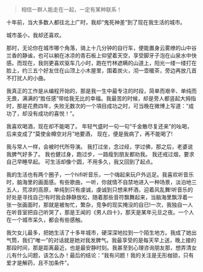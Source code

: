 
> 相信一群人能走在一起，一定有某种联系！

十年前，当大多数人都往北上广时，我却“鬼死神差”到了现在我生活的城市。

城市虽小，我却还喜欢。

那时，无论你在城市哪个角落，骑上十几分钟的自行车，便能置身云雾缭的山中谷兰香的静谧，也可以躺在冰凉的青石板上仰望着天空，享受脚牙子泡在山泉水中快感。而现在，我则更喜欢驱车几小时，跑在竹林遮瞒的山道上，阳光一缕一缕打在脸上，约三五个好友住在山顶上小木屋里，围着炭火，沏一壶暖茶，旁边再放几首不打扰人的小曲。

我真正的工作是从编程开始的，那是我一生中最专注的时段，简单而艰辛、单纯而无畏，满满的“胜任感”带给我无比的幸福。我最苦的时候，却是旁人都竖起大拇指时，那是花费四年，失败无数次的一个項目成功之时，可当晚在微博上写道：”成功了，却没有成功的喜悦！”。 

我喜欢喝酒，现在却不能喝了。
年轻气盛时一句一句“千金散尽复还来”的吆喝，
后来变成了“莫使金樽空对月”地要酒，
现在，便是我病了，再不能喝了!

我与常人一样，会被时代所导演。
我打过坐，念过经，学过佛，那之后，老婆说我脾气好多了。
我也健过身，跑过步，一路瘦到朋友都劝我。
我还戒过烟，要求自己早睡早起。
可生活却像个圆，不用多久，我又回到了起点。

我的生活也有两个圈子，一个hifi听音乐，一个嗨起来玩户外远足。我喜欢听音乐时，脑海里的画面感。有些歌曲，一听，你就情不自禁地进入一种场景，淡泊地三五人，荒凉的高原，单纯到只有虔诚，虔诚到只想来杯酒，迎着风乱舞!听音乐的好处是寻找自己!有时我会静静放松，随着那些音符飘舞起来，当脑海里飘浮着一张一张画面时，那就是被匆忙，繁杂，竞争的现实掩没的自已!一次，我独自一人在听音室把自己听哭了，那是王闻的《男人四十》，那天是某年元旦之夜。一个人在一个城市呆久，都会有些感触。


我欠女儿最多，把她生活了十多年城市，硬深深地拉到一个陌生地方。我成了她出气筒，我们"唯一”的对话就是她对我发脾气。我最享受的是每天早上送，晚上接的那段时间，那是距离最近，也是最安静时刻。我甚至到心理咨询朋友那，想弄清女儿有什么问题，该怎么办！最后的结论：”我有问题！我的关注是无形枷锁，只有爱才是解药，且不加条件”。











